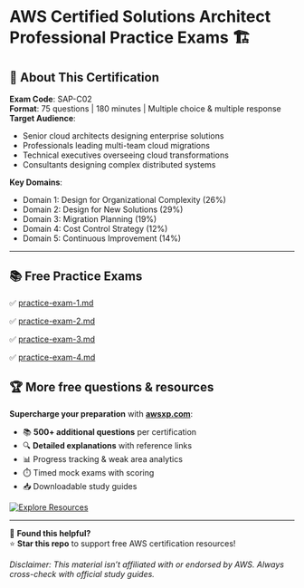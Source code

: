 # AWS Certified Solutions Architect Professional Practice Exams 🏗️



## 🚀 About This Certification
**Exam Code**: SAP-C02  
**Format**: 75 questions | 180 minutes | Multiple choice & multiple response  
**Target Audience**:  
- Senior cloud architects designing enterprise solutions  
- Professionals leading multi-team cloud migrations  
- Technical executives overseeing cloud transformations  
- Consultants designing complex distributed systems  

**Key Domains**:  
- Domain 1: Design for Organizational Complexity (26%)  
- Domain 2: Design for New Solutions (29%)  
- Domain 3: Migration Planning (19%)  
- Domain 4: Cost Control Strategy (12%)  
- Domain 5: Continuous Improvement (14%)  

---



## 📚 Free Practice Exams

✅ [practice-exam-1.md](https://github.com/maishucode/aws-practice-exam/blob/main/aws-certified-solutions-architect-professional/practice-exam-1.md)  

✅ [practice-exam-2.md](https://github.com/maishucode/aws-practice-exam/blob/main/aws-certified-solutions-architect-professional/practice-exam-2.md)  

✅ [practice-exam-3.md](https://github.com/maishucode/aws-practice-exam/blob/main/aws-certified-solutions-architect-professional/practice-exam-3.md)  

✅ [practice-exam-4.md](https://github.com/maishucode/aws-practice-exam/blob/main/aws-certified-solutions-architect-professional/practice-exam-4.md) 



## 🏆 More free questions & resources  

**Supercharge your preparation** with **[awsxp.com](https://www.awsxp.com)**:  

- 📚 **500+ additional questions** per certification  
- 🔍 **Detailed explanations** with reference links  
- 📊 Progress tracking & weak area analytics  
- ⏱️ Timed mock exams with scoring  
- 📥 Downloadable study guides  

[![Explore Resources](https://img.shields.io/badge/🚀_Explore_Free_Resources-%2300ADD8?style=for-the-badge)](https://awsxp.com)  

---



📢 **Found this helpful?**  
⭐ **Star this repo** to support free AWS certification resources!  

*Disclaimer: This material isn’t affiliated with or endorsed by AWS. Always cross-check with official study guides.*